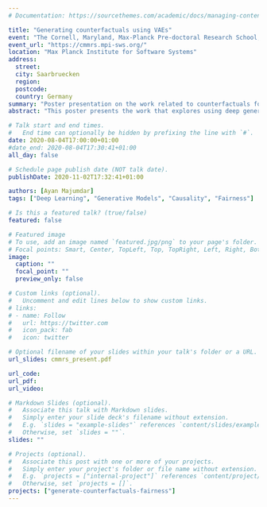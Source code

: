 ```yaml
---
# Documentation: https://sourcethemes.com/academic/docs/managing-content/

title: "Generating counterfactuals using VAEs"
event: "The Cornell, Maryland, Max-Planck Pre-doctoral Research School, 2020"
event_url: "https://cmmrs.mpi-sws.org/"
location: "Max Planck Institute for Software Systems"
address:
  street:
  city: Saarbruecken
  region:
  postcode:
  country: Germany
summary: "Poster presentation on the work related to counterfactuals for fairness."
abstract: "This poster presents the work that explores using deep generative models for generating counterfactuals for causal fairness. The talk briefly discusses the causal methods, our assumptions and techniques. Finally we show results on a semi-synthetic dataset for Law school admissions."

# Talk start and end times.
#   End time can optionally be hidden by prefixing the line with `#`.
date: 2020-08-04T17:00:00+01:00
#date_end: 2020-08-04T17:30:41+01:00
all_day: false

# Schedule page publish date (NOT talk date).
publishDate: 2020-11-02T17:32:41+01:00

authors: [Ayan Majumdar]
tags: ["Deep Learning", "Generative Models", "Causality", "Fairness"]

# Is this a featured talk? (true/false)
featured: false

# Featured image
# To use, add an image named `featured.jpg/png` to your page's folder. 
# Focal points: Smart, Center, TopLeft, Top, TopRight, Left, Right, BottomLeft, Bottom, BottomRight.
image:
  caption: ""
  focal_point: ""
  preview_only: false

# Custom links (optional).
#   Uncomment and edit lines below to show custom links.
# links:
# - name: Follow
#   url: https://twitter.com
#   icon_pack: fab
#   icon: twitter

# Optional filename of your slides within your talk's folder or a URL.
url_slides: cmmrs_present.pdf 

url_code:
url_pdf:
url_video:

# Markdown Slides (optional).
#   Associate this talk with Markdown slides.
#   Simply enter your slide deck's filename without extension.
#   E.g. `slides = "example-slides"` references `content/slides/example-slides.md`.
#   Otherwise, set `slides = ""`.
slides: ""

# Projects (optional).
#   Associate this post with one or more of your projects.
#   Simply enter your project's folder or file name without extension.
#   E.g. `projects = ["internal-project"]` references `content/project/deep-learning/index.md`.
#   Otherwise, set `projects = []`.
projects: ["generate-counterfactuals-fairness"]
---
```

